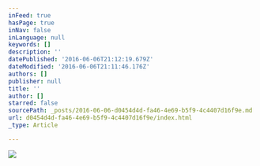 ```yaml
---
inFeed: true
hasPage: true
inNav: false
inLanguage: null
keywords: []
description: ''
datePublished: '2016-06-06T21:12:19.679Z'
dateModified: '2016-06-06T21:11:46.176Z'
authors: []
publisher: null
title: ''
author: []
starred: false
sourcePath: _posts/2016-06-06-d0454d4d-fa46-4e69-b5f9-4c4407d16f9e.md
url: d0454d4d-fa46-4e69-b5f9-4c4407d16f9e/index.html
_type: Article

---
```

![](https://the-grid-user-content.s3-us-west-2.amazonaws.com/803881d7-35a1-4f88-bd9b-56aee37cd93a.jpg)